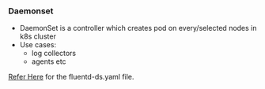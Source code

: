 ### Daemonset
* DaemonSet is a controller which creates pod on every/selected nodes in k8s cluster
* Use cases:
    * log collectors
    * agents etc

[Refer Here](https://github.com/qtaarkayapril23/Kubernetes/blob/main/DaemonSet/fluentd-ds.yaml) for the fluentd-ds.yaml file.